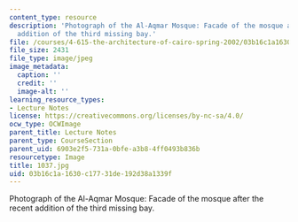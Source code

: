 ```yaml
---
content_type: resource
description: 'Photograph of the Al-Aqmar Mosque: Facade of the mosque after the recent
  addition of the third missing bay.'
file: /courses/4-615-the-architecture-of-cairo-spring-2002/03b16c1a1630c17731de192d38a1339f_1037.jpg
file_size: 2431
file_type: image/jpeg
image_metadata:
  caption: ''
  credit: ''
  image-alt: ''
learning_resource_types:
- Lecture Notes
license: https://creativecommons.org/licenses/by-nc-sa/4.0/
ocw_type: OCWImage
parent_title: Lecture Notes
parent_type: CourseSection
parent_uid: 6903e2f5-731a-0bfe-a3b8-4ff0493b836b
resourcetype: Image
title: 1037.jpg
uid: 03b16c1a-1630-c177-31de-192d38a1339f
---
```

Photograph of the Al-Aqmar Mosque: Facade of the mosque after the recent addition of the third missing bay.